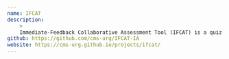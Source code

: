 ```yaml
---
name: IFCAT
description:
    >
    Immediate-Feedback Collaborative Assessment Tool (IFCAT) is a quiz software based on immidiate-feedback assessment technique.
github: https://github.com/cms-urg/IFCAT-IA
website: https://cms-urg.github.io/projects/ifcat/
---
```

